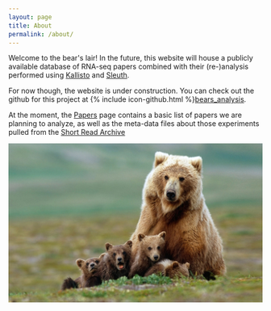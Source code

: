 ```yaml
---
layout: page
title: About
permalink: /about/
---
```


Welcome to the bear's lair!
In the future, this website will house a publicly available
database of RNA-seq papers combined with their (re-)analysis performed
using [Kallisto](https://pachterlab.github.io/kallisto/) and [Sleuth](http://pachterlab.github.io/sleuth/).

For now though, the website is under construction. You can check out the github
for this project at {% include icon-github.html %}[bears_analysis](https://github.com/pachterlab/bears_analyses).

At the moment, the [Papers](/papers) page contains a basic list of papers
we are planning to analyze, as well as the meta-data files about those
experiments pulled from the [Short Read Archive](http://www.ncbi.nlm.nih.gov/sra)

<div style="align: left; text-align:center">
    <img src="/_images/bear_cubs.jpg">
</div>
